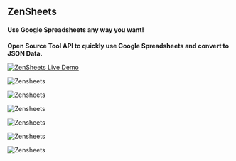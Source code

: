 ## ZenSheets
#### Use Google Spreadsheets any way you want!

**Open Source Tool API to quickly use Google Spreadsheets and convert to JSON Data.**

[![ZenSheets Live Demo](https://cloud.githubusercontent.com/assets/9000695/7059067/7191b0fe-de1f-11e4-9297-f09af88688ff.png)](https://vimeo.com/124458288)

![Zensheets](https://cloud.githubusercontent.com/assets/9000695/7059074/7d3c4180-de1f-11e4-8ebe-95e3d4a1d9c6.png)

![Zensheets](https://cloud.githubusercontent.com/assets/9000695/7059077/848d811a-de1f-11e4-8290-ab1996c5cea5.png)

![Zensheets](https://cloud.githubusercontent.com/assets/9000695/7059086/960b33ba-de1f-11e4-804e-47c2c9c6ab08.png)

![Zensheets](https://cloud.githubusercontent.com/assets/9000695/7059088/a526693c-de1f-11e4-997d-d8a9c6743b56.png)

![Zensheets](https://cloud.githubusercontent.com/assets/9000695/7059095/b5df839e-de1f-11e4-9da6-41e3977aca47.png)

![Zensheets](https://cloud.githubusercontent.com/assets/9000695/7059099/c6950e16-de1f-11e4-9a32-2a9971f3f86c.png)
